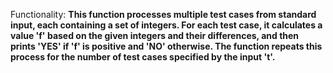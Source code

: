 Functionality: **This function processes multiple test cases from standard input, each containing a set of integers. For each test case, it calculates a value 'f' based on the given integers and their differences, and then prints 'YES' if 'f' is positive and 'NO' otherwise. The function repeats this process for the number of test cases specified by the input 't'.**